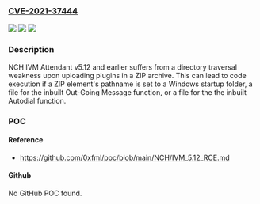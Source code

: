 ### [CVE-2021-37444](https://cve.mitre.org/cgi-bin/cvename.cgi?name=CVE-2021-37444)
![](https://img.shields.io/static/v1?label=Product&message=n%2Fa&color=blue)
![](https://img.shields.io/static/v1?label=Version&message=n%2Fa&color=blue)
![](https://img.shields.io/static/v1?label=Vulnerability&message=n%2Fa&color=brighgreen)

### Description

NCH IVM Attendant v5.12 and earlier suffers from a directory traversal weakness upon uploading plugins in a ZIP archive. This can lead to code execution if a ZIP element's pathname is set to a Windows startup folder, a file for the inbuilt Out-Going Message function, or a file for the the inbuilt Autodial function.

### POC

#### Reference
- https://github.com/0xfml/poc/blob/main/NCH/IVM_5.12_RCE.md

#### Github
No GitHub POC found.

